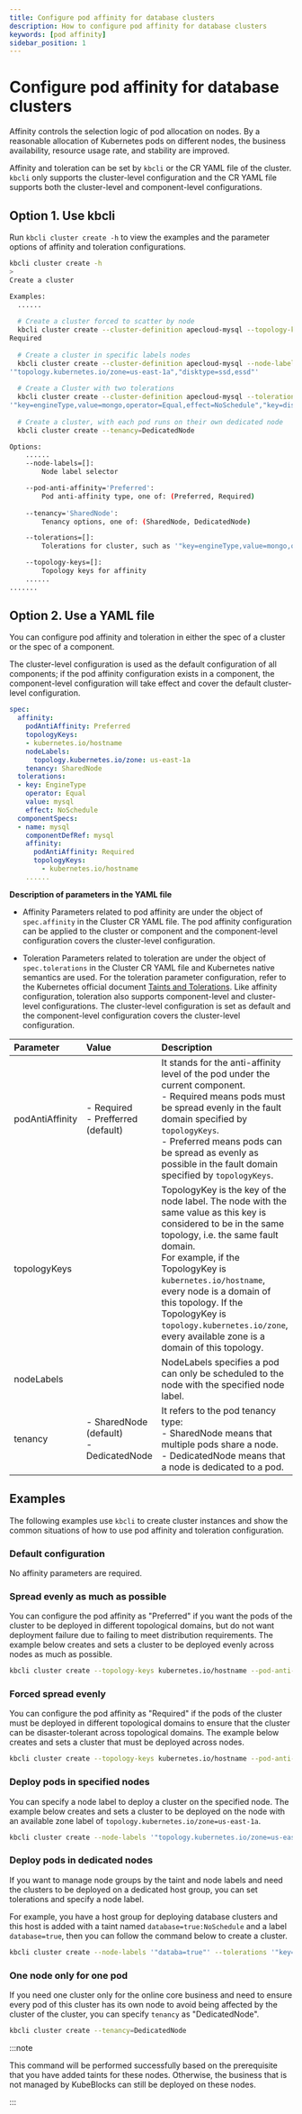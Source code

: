 ```yaml
---
title: Configure pod affinity for database clusters
description: How to configure pod affinity for database clusters
keywords: [pod affinity]
sidebar_position: 1
---
```


# Configure pod affinity for database clusters

Affinity controls the selection logic of pod allocation on nodes. By a reasonable allocation of Kubernetes pods on different nodes, the business availability, resource usage rate, and stability are improved.

Affinity and toleration can be set by `kbcli` or the CR YAML file of the cluster. `kbcli` only supports the cluster-level configuration and the CR YAML file supports both the cluster-level and component-level configurations.

## Option 1. Use kbcli

Run `kbcli cluster create -h` to view the examples and the parameter options of affinity and toleration configurations.

```bash
kbcli cluster create -h
>
Create a cluster

Examples:
  ......
  
  # Create a cluster forced to scatter by node
  kbcli cluster create --cluster-definition apecloud-mysql --topology-keys kubernetes.io/hostname --pod-anti-affinity
Required
  
  # Create a cluster in specific labels nodes
  kbcli cluster create --cluster-definition apecloud-mysql --node-labels
'"topology.kubernetes.io/zone=us-east-1a","disktype=ssd,essd"'
  
  # Create a Cluster with two tolerations
  kbcli cluster create --cluster-definition apecloud-mysql --tolerations
'"key=engineType,value=mongo,operator=Equal,effect=NoSchedule","key=diskType,value=ssd,operator=Equal,effect=NoSchedule"'
  
  # Create a cluster, with each pod runs on their own dedicated node
  kbcli cluster create --tenancy=DedicatedNode

Options:
    ......
    --node-labels=[]:
        Node label selector

    --pod-anti-affinity='Preferred':
        Pod anti-affinity type, one of: (Preferred, Required)
        
    --tenancy='SharedNode':
        Tenancy options, one of: (SharedNode, DedicatedNode)

    --tolerations=[]:
        Tolerations for cluster, such as '"key=engineType,value=mongo,operator=Equal,effect=NoSchedule"'

    --topology-keys=[]:
        Topology keys for affinity
    ......
.......
```

## Option 2. Use a YAML file

You can configure pod affinity and toleration in either the spec of a cluster or the spec of a component.

The cluster-level configuration is used as the default configuration of all components; if the pod affinity configuration exists in a component, the component-level configuration will take effect and cover the default cluster-level configuration.

```yaml
spec:
  affinity:
    podAntiAffinity: Preferred
    topologyKeys:
    - kubernetes.io/hostname
    nodeLabels:
      topology.kubernetes.io/zone: us-east-1a
    tenancy: SharedNode
  tolerations:
  - key: EngineType
    operator: Equal
    value: mysql
    effect: NoSchedule
  componentSpecs:
  - name: mysql
    componentDefRef: mysql
    affinity:
      podAntiAffinity: Required
      topologyKeys:
        - kubernetes.io/hostname
    ......
```

**Description of parameters in the YAML file**

* Affinity
  Parameters related to pod affinity are under the object of `spec.affinity` in the Cluster CR YAML file.
  The pod affinity configuration can be applied to the cluster or component and the component-level configuration covers the cluster-level configuration.

* Toleration
  Parameters related to toleration are under the object of `spec.tolerations` in the Cluster CR YAML file and Kubernetes native semantics are used. For the toleration parameter configuration, refer to the Kubernetes official document [Taints and Tolerations](https://kubernetes.io/docs/concepts/scheduling-eviction/taint-and-toleration/).
  Like affinity configuration, toleration also supports component-level and cluster-level configurations. The cluster-level configuration is set as default and the component-level configuration covers the cluster-level configuration.

| **Parameter**   | **Value**                                    | **Description**  |
| :--             | :--                                          | :--              |
| podAntiAffinity | - Required <br/> - Prefferred (default)      | It stands for the anti-affinity level of the pod under the current component.<br/> - Required means pods must be spread evenly in the fault domain specified by `topologyKeys`. <br/> - Preferred means pods can be spread as evenly as possible in the fault domain specified by `topologyKeys`. |
| topologyKeys    |                                              | TopologyKey is the key of the node label. The node with the same value as this key is considered to be in the same topology, i.e. the same fault domain.<br/>For example, if the TopologyKey is `kubernetes.io/hostname`, every node is a domain of this topology. If the TopologyKey is `topology.kubernetes.io/zone`, every available zone is a domain of this topology. |
| nodeLabels      |                                              | NodeLabels specifies a pod can only be scheduled to the node with the specified node label. |
| tenancy         | - SharedNode (default) <br/> - DedicatedNode | It refers to the pod tenancy type:<br/> - SharedNode means that multiple pods share a node.<br/> - DedicatedNode means that a node is dedicated to a pod. |

## Examples

The following examples use `kbcli` to create cluster instances and show the common situations of how to use pod affinity and toleration configuration.

### Default configuration

No affinity parameters are required.

### Spread evenly as much as possible

You can configure the pod affinity as "Preferred" if you want the pods of the cluster to be deployed in different topological domains, but do not want deployment failure due to failing to meet distribution requirements.
The example below creates and sets a cluster to be deployed evenly across nodes as much as possible.

```bash
kbcli cluster create --topology-keys kubernetes.io/hostname --pod-anti-affinity Preferred
```

### Forced spread evenly

You can configure the pod affinity as "Required" if the pods of the cluster must be deployed in different topological domains to ensure that the cluster can be disaster-tolerant across topological domains.
The example below creates and sets a cluster that must be deployed across nodes.

```bash
kbcli cluster create --topology-keys kubernetes.io/hostname --pod-anti-affinity Required
```

### Deploy pods in specified nodes

You can specify a node label to deploy a cluster on the specified node.
The example below creates and sets a cluster to be deployed on the node with an available zone label of `topology.kubernetes.io/zone=us-east-1a`.

```bash
kbcli cluster create --node-labels '"topology.kubernetes.io/zone=us-east-1a"'
```

### Deploy pods in dedicated nodes

If you want to manage node groups by the taint and node labels and need the clusters to be deployed on a dedicated host group, you can set tolerations and specify a node label.

For example, you have a host group for deploying database clusters and this host is added with a taint named `database=true:NoSchedule` and a label `database=true`, then you can follow the command below to create a cluster.

```bash
kbcli cluster create --node-labels '"databa=true"' --tolerations '"key=database,value=true,operator=Equal,effect=NoSchedule"
```

### One node only for one pod

If you need one cluster only for the online core business and need to ensure every pod of this cluster has its own node to avoid being affected by the cluster of the cluster, you can specify `tenancy` as "DedicatedNode".

```bash
kbcli cluster create --tenancy=DedicatedNode
```

:::note

This command will be performed successfully based on the prerequisite that you have added taints for these nodes. Otherwise, the business that is not managed by KubeBlocks can still be deployed on these nodes.

:::
